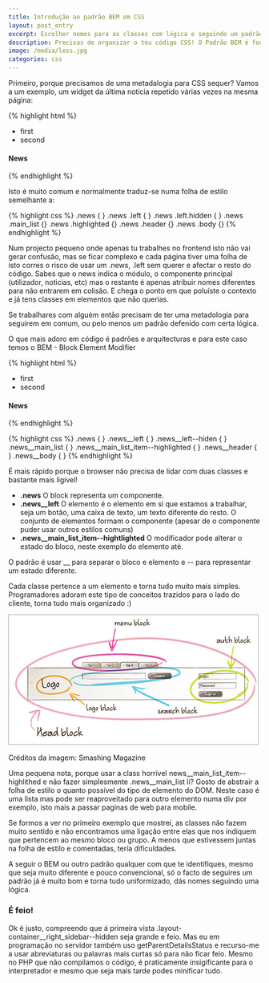 ```yaml
---
title: Introdução ao padrão BEM em CSS
layout: post_entry
excerpt: Escolher nomes para as classes com lógica e seguindo um padrão recomendado, que ajuda a manutenção da folha de estilo e evita a poluição com nomes repetidos
description: Precisas de organizar o teu código CSS! O Padrão BEM é focado em blocos e ideal para reaproveitar
image: /media/less.jpg
categories: css
---
```


Primeiro, porque precisamos de uma metadalogia para CSS sequer? 
Vamos a um exemplo, um widget da última noticia repetido várias vezes na mesma página:

{% highlight html %}
<div class="news">
<div class="left">
	<ul class="main_list">
		<li class="highlithed">first</li>
		<li>second</li>
	</ul>
</div>
<div class="right">
	<h4 class="header">News</h4>
	<div class="body"></div>
</div>
</div>
{% endhighlight %}

Isto é muito comum e normalmente traduz-se numa folha de estilo semelhante a:

{% highlight css %}
.news { }
.news .left { }
.news .left.hidden { }
.news .main_list {}
.news .highlighted {}
.news .header {}
.news .body {}
{% endhighlight %}


Num projecto pequeno onde apenas tu trabalhes no frontend isto não vai gerar confusão, mas se ficar complexo e cada página tiver uma folha de isto corres o risco de usar um .news, .left sem querer e afectar o resto do código. Sabes que o news indica o módulo, o componente principal (utilizador, noticias, etc) mas o restante é apenas atribuir nomes diferentes para não entrarem em colisão. E chega o ponto em que poluíste o contexto e já tens classes em elementos que não querias.

Se trabalhares com alguém então precisam de ter uma metadologia para seguirem em comum, ou pelo menos um padrão defenido com certa lógica.

O que mais adoro em código é padrões e arquitecturas e para este caso temos o BEM - Block Element Modifier

{% highlight html %}
<div class="news">
<div class="news__left">
	<ul class="news__main_list">
		<li class="news__main_list_item--highlithed">first</li>
		<li class="news__main_list_item">second</li>
	</ul>
</div>
<div class="news__right">
	<h4 class="news__header">News</h4>
	<div class="news__body"></div>
</div>
</div>
{% endhighlight %}

{% highlight css %}
.news { }
.news__left { }
.news__left--hiden { }
.news__main_list { }
.news__main_list_item--highlighted { }
.news__header { }
.news__body { }
{% endhighlight %}


É mais rápido porque o browser não precisa de lidar com duas classes e bastante mais ligível!


 * **.news** O block representa um componente. 
 * **.news__left** O elemento é o elemento em si que estamos a trabalhar, seja um botão, uma caixa de texto, um texto diferente do resto. O conjunto de elementos formam o componente (apesar de o componente puder usar outros estilos comuns)
 * **.news__main_list_item--hightlighted** O modificador pode alterar o estado do bloco, neste exemplo do elemento até.

O padrão é usar __ para separar o bloco e elemento e -- para representar um estado diferente.

Cada classe pertence a um elemento e torna tudo muito mais simples. Programadores adoram este tipo de conceitos trazidos para o lado do cliente, torna tudo mais organizado :)

<img src="/media/posts/head-marked2.jpg" />

Créditos da imagem: Smashing Magazine


Uma pequena nota, porque usar a class horrível news__main_list_item--highlithed e não fazer simplesmente .news__main_list li? Gosto de abstrair a folha de estilo o quanto possível do tipo de elemento do DOM. Neste caso é uma lista mas pode ser reaproveitado para outro elemento numa div por exemplo, isto mais a passar paginas de web para mobile.


Se formos a ver no primeiro exemplo que mostrei, as classes não fazem muito sentido e não encontramos uma ligação entre elas que nos indiquem que pertencem ao mesmo bloco ou grupo. A menos que estivessem juntas na folha de estilo e comentadas, tería dificuldades.

A seguir o BEM ou outro padrão qualquer com que te identifiques, mesmo que seja muito diferente e pouco convencional, só o facto de seguires um padrão já é muito bom e torna tudo uniformizado, dás nomes seguindo uma lógica.

### É feio!

Ok é justo, compreendo que á primeira vista .layout-container__right_sidebar--hidden seja grande e feio.
Mas eu em programação no servidor também uso getParentDetailsStatus e recurso-me a usar abreviaturas ou palavras mais curtas só para não ficar feio. Mesmo no PHP que não compilamos o código, é praticamente insigificante para o interpretador e mesmo que seja mais tarde podes minificar tudo. 